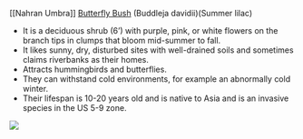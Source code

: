 [[Nahran Umbra]]
[Butterfly Bush](https://www.thespruce.com/types-of-butterfly-bush-2132429) (Buddleja davidii)(Summer lilac)

-   It is a deciduous shrub (6’) with purple, pink, or white flowers on the branch tips in clumps that bloom mid-summer to fall. 
-   It likes sunny, dry, disturbed sites with well-drained soils and sometimes claims riverbanks as their homes.
-   Attracts hummingbirds and butterflies. 
-   They can withstand cold environments, for example an abnormally cold winter. 
-   Their lifespan is 10-20 years old and is native to Asia and is an invasive species in the US 5-9 zone.

  **![](https://lh5.googleusercontent.com/JrEYs9tpXNn1yVgPLbMZnPece2Vdqq7nP7_wEshc0U5QhBMnkhmJRDwiMkkhz1kNSgEJNbwKBBIAVn4nUcj29jt0e82qvl1_NFv1tTa74L8xZcLNIqMzr2900fEGXGB6_YY9F2UnIDmihC5pE6jD1f0i0P8tH7ILLLrkjhJIKPp1ohVLd-nZsp5KuySFKQ)**
